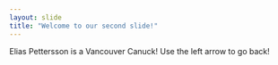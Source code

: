 ```yaml
---
layout: slide
title: "Welcome to our second slide!"
---
```

Elias Pettersson is a Vancouver Canuck!
Use the left arrow to go back!
